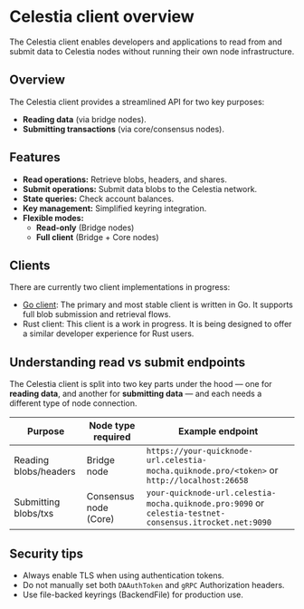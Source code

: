 # Celestia client overview

The Celestia client enables developers and applications to read from and submit data to Celestia nodes without running their own node infrastructure.

## Overview

The Celestia client provides a streamlined API for two key purposes:

- **Reading data** (via bridge nodes).
- **Submitting transactions** (via core/consensus nodes).

## Features

- **Read operations:** Retrieve blobs, headers, and shares.
- **Submit operations:** Submit data blobs to the Celestia network.
- **State queries:** Check account balances.
- **Key management:** Simplified keyring integration.
- **Flexible modes:**
  - **Read-only** (Bridge nodes)
  - **Full client** (Bridge + Core nodes)

## Clients

There are currently two client implementations in progress:

- [Go client](/how-to-guides/client/go.md): The primary and most stable client is written in Go. It supports full blob submission and retrieval flows.
- Rust client: This client is a work in progress. It is being designed to offer a similar developer experience for Rust users.

## Understanding read vs submit endpoints

The Celestia client is split into two key parts under the hood — one for **reading data**, and another for **submitting data** — and each needs a different type of node connection.

| Purpose               | Node type required    | Example endpoint                                                                                        |
| --------------------- | --------------------- | ------------------------------------------------------------------------------------------------------- |
| Reading blobs/headers | Bridge node           | `https://your-quicknode-url.celestia-mocha.quiknode.pro/<token>` or `http://localhost:26658`            |
| Submitting blobs/txs  | Consensus node (Core) | `your-quicknode-url.celestia-mocha.quiknode.pro:9090` or `celestia-testnet-consensus.itrocket.net:9090` |

## Security tips

- Always enable TLS when using authentication tokens.
- Do not manually set both `DAAuthToken` and `gRPC` Authorization headers.
- Use file-backed keyrings (BackendFile) for production use.
